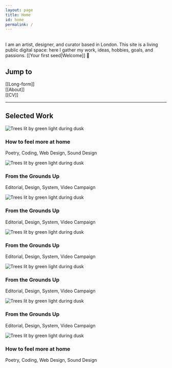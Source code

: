 ```yaml
---
layout: page
title: Home
id: home
permalink: /
---
```

<br>
I am an artist, designer, and curator based in London. This site is a living public digital space: here I gather my work, ideas, hobbies, goals, and passions. [[Your first seed|Welcome]] &#128075;
<br>

## Jump to 
[[Long-form]]<br>
[[About]]<br>
[[CV]]

<hr>

## Selected Work

<div id="masonry" data-columns>
    <div>
        <img loading="lazy" data-src="assets/htfmah.png"
            class="lazyload" alt="Trees lit by green light during dusk"/>
        <h3>How to feel more at home</h3>
        <p>Poetry, Coding, Web Design, Sound Design</p>
    </div>
    <div>
        <img loading="lazy" data-src="https://images.unsplash.com/photo-1535930891776-0c2dfb7fda1a?ixlib=rb-1.2.1&q=80&fm=jpg&crop=entropy&cs=tinysrgb&w=400&fit=max&ixid=eyJhcHBfaWQiOjE0NTg5fQ"
            class="lazyload" alt="Trees lit by green light during dusk"/>
        <h3>From the Grounds Up</h3>
        <p>Editorial, Design, System, Video Campaign</p>
    </div>
    <div>
        <img loading="lazy" data-src="https://res.cloudinary.com/css-tricks/image/upload/f_auto,q_auto/v1568814785/photostream-photos/DSC05459_ziuomy.jpg"
            class="lazyload" alt="Trees lit by green light during dusk"/>
        <h3>From the Grounds Up</h3>
        <p>Editorial, Design, System, Video Campaign</p>
    </div>
    <div>
        <img loading="lazy" data-src="https://assets.codepen.io/881020/dog2.jpg"
            class="lazyload" alt="Trees lit by green light during dusk"/>
        <h3>From the Grounds Up</h3>
        <p>Editorial, Design, System, Video Campaign</p>
    </div>
    <div>
        <img loading="lazy" data-src="https://res.cloudinary.com/css-tricks/image/upload/f_auto,q_auto/v1568814785/photostream-photos/DSC05459_ziuomy.jpg"
            class="lazyload" alt="Trees lit by green light during dusk"/>
        <h3>From the Grounds Up</h3>
        <p>Editorial, Design, System, Video Campaign</p>
    </div>
    <div>
        <img loading="lazy" data-src="https://images.unsplash.com/photo-1535930891776-0c2dfb7fda1a?ixlib=rb-1.2.1&q=80&fm=jpg&crop=entropy&cs=tinysrgb&w=400&fit=max&ixid=eyJhcHBfaWQiOjE0NTg5fQ"
            class="lazyload" alt="Trees lit by green light during dusk"/>
        <h3>From the Grounds Up</h3>
        <p>Editorial, Design, System, Video Campaign</p>
    </div>
    <div>
        <img loading="lazy" data-src="assets/htfmah.png"
            class="lazyload" alt="Trees lit by green light during dusk"/>
        <h3>How to feel more at home</h3>
        <p>Poetry, Coding, Web Design, Sound Design</p>
    </div>
</div>